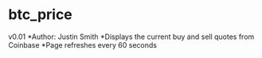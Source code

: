btc_price
=========
v0.01
*Author: Justin Smith
*Displays the current buy and sell quotes from Coinbase
*Page refreshes every 60 seconds
